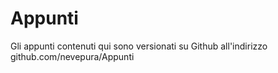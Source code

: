 # Appunti

Gli appunti contenuti qui sono versionati su Github all'indirizzo
github.com/nevepura/Appunti
